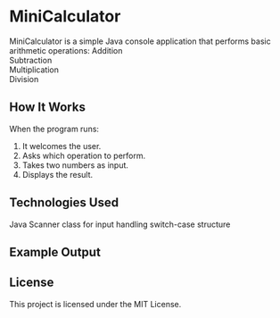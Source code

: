 # MiniCalculator
MiniCalculator is a simple Java console application that performs basic arithmetic operations:
Addition  
Subtraction  
Multiplication  
Division  
## How It Works
When the program runs:
1. It welcomes the user.
2. Asks which operation to perform.
3. Takes two numbers as input.
4. Displays the result.
## Technologies Used
Java
Scanner class for input handling
switch-case structure
## Example Output
## License
This project is licensed under the MIT License.


